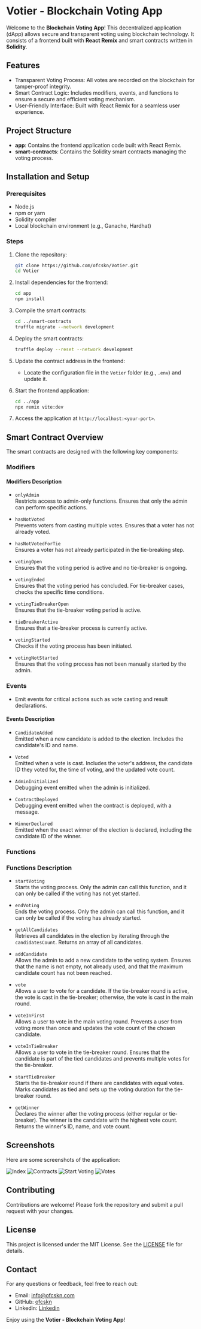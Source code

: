 # Votier - Blockchain Voting App

Welcome to the **Blockchain Voting App**! This decentralized application (dApp) allows secure and transparent voting using blockchain technology. It consists of a frontend built with **React Remix** and smart contracts written in **Solidity**.

## Features

- Transparent Voting Process: All votes are recorded on the blockchain for tamper-proof integrity.
- Smart Contract Logic: Includes modifiers, events, and functions to ensure a secure and efficient voting mechanism.
- User-Friendly Interface: Built with React Remix for a seamless user experience.

## Project Structure

- **app**: Contains the frontend application code built with React Remix.
- **smart-contracts**: Contains the Solidity smart contracts managing the voting process.

## Installation and Setup

### Prerequisites

- Node.js
- npm or yarn
- Solidity compiler
- Local blockchain environment (e.g., Ganache, Hardhat)

### Steps

1. Clone the repository:

    ```bash
    git clone https://github.com/ofcskn/Votier.git
    cd Votier
    ```

2. Install dependencies for the frontend:

    ```bash
    cd app
    npm install
    ```

3. Compile the smart contracts:

    ```bash
    cd ../smart-contracts
    truffle migrate --network development
    ```

4. Deploy the smart contracts:

    ```bash
    truffle deploy --reset --network development
    ```

5. Update the contract address in the frontend:

    - Locate the configuration file in the `Votier` folder (e.g., `.env`) and update it.

6. Start the frontend application:

    ```bash
    cd ../app
    npx remix vite:dev
    ```

7. Access the application at `http://localhost:<your-port>`.

## Smart Contract Overview

The smart contracts are designed with the following key components:

### Modifiers

#### Modifiers Description

- `onlyAdmin`  
  Restricts access to admin-only functions. Ensures that only the admin can perform specific actions.

- `hasNotVoted`  
  Prevents voters from casting multiple votes. Ensures that a voter has not already voted.

- `hasNotVotedForTie`  
  Ensures a voter has not already participated in the tie-breaking step.

- `votingOpen`  
  Ensures that the voting period is active and no tie-breaker is ongoing.

- `votingEnded`  
  Ensures that the voting period has concluded. For tie-breaker cases, checks the specific time conditions.

- `votingTieBreakerOpen`  
  Ensures that the tie-breaker voting period is active.

- `tieBreakerActive`  
  Ensures that a tie-breaker process is currently active.

- `votingStarted`  
  Checks if the voting process has been initiated.

- `votingNotStarted`  
  Ensures that the voting process has not been manually started by the admin.

### Events

- Emit events for critical actions such as vote casting and result declarations.

#### Events Description

- `CandidateAdded`  
  Emitted when a new candidate is added to the election. Includes the candidate's ID and name.

- `Voted`  
  Emitted when a vote is cast. Includes the voter's address, the candidate ID they voted for, the time of voting, and the updated vote count.

- `AdminInitialized`  
  Debugging event emitted when the admin is initialized.

- `ContractDeployed`  
  Debugging event emitted when the contract is deployed, with a message.

- `WinnerDeclared`  
  Emitted when the exact winner of the election is declared, including the candidate ID of the winner.

### Functions

### Functions Description

- `startVoting`  
  Starts the voting process. Only the admin can call this function, and it can only be called if the voting has not yet started.
  
- `endVoting`  
  Ends the voting process. Only the admin can call this function, and it can only be called if the voting has already started.
  
- `getAllCandidates`  
  Retrieves all candidates in the election by iterating through the `candidatesCount`. Returns an array of all candidates.
  
- `addCandidate`  
  Allows the admin to add a new candidate to the voting system. Ensures that the name is not empty, not already used, and that the maximum candidate count has not been reached.
  
- `vote`  
  Allows a user to vote for a candidate. If the tie-breaker round is active, the vote is cast in the tie-breaker; otherwise, the vote is cast in the main round.

- `voteInFirst`  
  Allows a user to vote in the main voting round. Prevents a user from voting more than once and updates the vote count of the chosen candidate.

- `voteInTieBreaker`  
  Allows a user to vote in the tie-breaker round. Ensures that the candidate is part of the tied candidates and prevents multiple votes for the tie-breaker.

- `startTieBreaker`  
  Starts the tie-breaker round if there are candidates with equal votes. Marks candidates as tied and sets up the voting duration for the tie-breaker round.

- `getWinner`  
  Declares the winner after the voting process (either regular or tie-breaker). The winner is the candidate with the highest vote count. Returns the winner's ID, name, and vote count.

## Screenshots

Here are some screenshots of the application:

![Index](docs/assets/screenshots/i6.png)
![Contracts](docs/assets/screenshots/i5.png)
![Start Voting](docs/assets/screenshots/i3.png)
![Votes](docs/assets/screenshots/i4.png)

## Contributing

Contributions are welcome! Please fork the repository and submit a pull request with your changes.

## License

This project is licensed under the MIT License. See the [LICENSE](LICENSE) file for details.

## Contact

For any questions or feedback, feel free to reach out:

- Email: info@ofcskn.com
- GitHub: [ofcskn](https://github.com/ofcskn)
- Linkedin: [Linkedin](https://linkedin.com/in/ofcskn)

Enjoy using the **Votier - Blockchain Voting App**!

